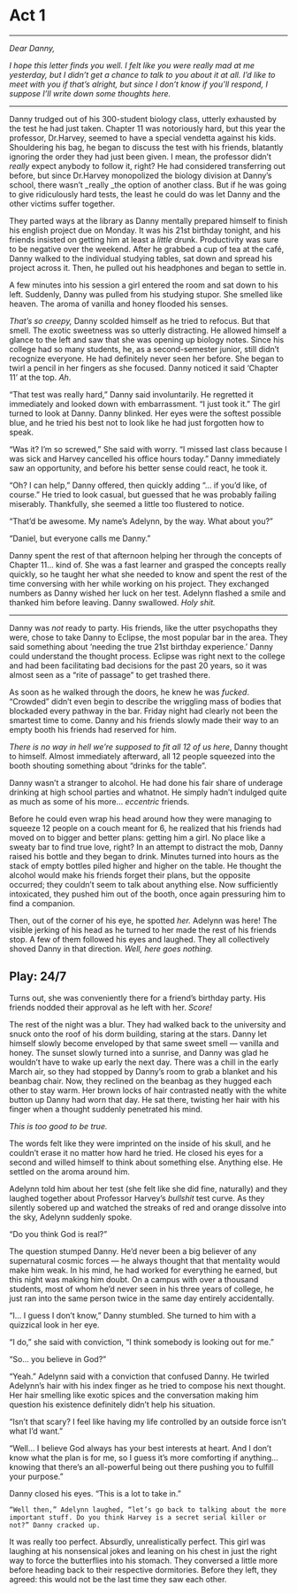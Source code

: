 # Act 1
----------------------------------------------------

_Dear Danny,_

_I hope this letter finds you well. I felt like you were really mad at me yesterday, but I didn’t get a chance to talk to you about it at all. I’d like to meet with you if that’s alright, but since I don’t know if you’ll respond, I suppose I’ll write down some thoughts here._

----------------------------------------------------

Danny trudged out of his 300-student biology class, utterly exhausted by the test he had just taken. Chapter 11 was notoriously hard, but this year the professor, Dr.Harvey, seemed to have a special vendetta against his kids. Shouldering his bag, he began to discuss the test with his friends, blatantly ignoring the order they had just been given. I mean, the professor didn’t _really_ expect anybody to follow it, right? He had considered transferring out before, but since Dr.Harvey monopolized the biology division at Danny’s school, there wasn’t _really _the option of another class. But if he was going to give ridiculously hard tests, the least he could do was let Danny and the other victims suffer together.

They parted ways at the library as Danny mentally prepared himself to finish his english project due on Monday. It was his 21st birthday tonight, and his friends insisted on getting him at least a _little_ drunk. Productivity was sure to be negative over the weekend. After he grabbed a cup of tea at the café, Danny walked to the individual studying tables, sat down and spread his project across it. Then, he pulled out his headphones and began to settle in.

A few minutes into his session a girl entered the room and sat down to his left. Suddenly, Danny was pulled from his studying stupor. She smelled like heaven. The aroma of vanilla and honey flooded his senses.  

_That’s so creepy,_ Danny scolded himself as he tried to refocus. But that smell. The exotic sweetness was so utterly distracting. He allowed himself a glance to the left and saw that she was opening up biology notes. Since his college had so many students, he, as a second-semester junior, still didn’t recognize everyone. He had definitely never seen her before. She began to twirl a pencil in her fingers as she focused. Danny noticed it said ‘Chapter 11’ at the top. _Ah_.

“That test was really hard,” Danny said involuntarily. He regretted it immediately and looked down with embarrassment. “I just took it.” The girl turned to look at Danny. Danny blinked. Her eyes were the softest possible blue, and he tried his best not to look like he had just forgotten how to speak.

“Was it? I’m so screwed,” She said with worry. “I missed last class because I was sick and Harvey cancelled his office hours today.” Danny immediately saw an opportunity, and before his better sense could react, he took it.

“Oh? I can help,” Danny offered, then quickly adding “... if you’d like, of course.” He tried to look casual, but guessed that he was probably failing miserably. Thankfully, she seemed a little too flustered to notice.

“That’d be awesome. My name’s Adelynn, by the way. What about you?”

“Daniel, but everyone calls me Danny.”



Danny spent the rest of that afternoon helping her through the concepts of Chapter 11... kind of. She was a fast learner and grasped the concepts really quickly, so he taught her what she needed to know and spent the rest of the time conversing with her while working on his project. They exchanged numbers as Danny wished her luck on her test. Adelynn flashed a smile and thanked him before leaving. Danny swallowed. _Holy shit._

----------------------------------------------------

Danny was _not_ ready to party. His friends, like the utter psychopaths they were, chose to take Danny to Eclipse, the most popular bar in the area. They said something about ‘needing the true 21st birthday experience.’ Danny could understand the thought process. Eclipse was right next to the college and had been facilitating bad decisions for the past 20 years, so it was almost seen as a “rite of passage” to get trashed there.

As soon as he walked through the doors, he knew he was _fucked_. “Crowded” didn’t even begin to describe the wriggling mass of bodies that blockaded every pathway in the bar. Friday night had clearly not been the smartest time to come. Danny and his friends slowly made their way to an empty booth his friends had reserved for him.

_There is no way in hell we’re supposed to fit all 12 of us here_, Danny thought to himself. Almost immediately afterward, all 12 people squeezed into the booth shouting something about “drinks for the table”.

Danny wasn’t a stranger to alcohol. He had done his fair share of underage drinking at high school parties and whatnot. He simply hadn’t indulged quite as much as some of his more… _eccentric_ friends.

Before he could even wrap his head around how they were managing to squeeze 12  people on a couch meant for 6, he realized that his friends had moved on to bigger and better plans: getting him a girl. No place like a sweaty bar to find true love, right? In an attempt to distract the mob, Danny raised his bottle and they began to drink. Minutes turned into hours as the stack of empty bottles piled higher and higher on the table. He thought the alcohol would make his friends forget their plans, but the opposite occurred; they couldn’t seem to talk about anything else. Now sufficiently intoxicated, they pushed him out of the booth, once again pressuring him to find a companion.

Then, out of the corner of his eye, he spotted _her._ Adelynn was here! The visible jerking of his head as he turned to her made the rest of his friends stop. A few of them followed his eyes and laughed. They all collectively shoved Danny in that direction. _Well, here goes nothing._


## Play: 24/7

Turns out, she was conveniently there for a friend’s birthday party. His friends nodded their approval as he left with her. _Score!_

The rest of the night was a blur. They had walked back to the university and snuck onto the roof of his dorm building, staring at the stars. Danny let himself slowly become enveloped by that same sweet smell — vanilla and honey. The sunset slowly turned into a sunrise, and Danny was glad he wouldn’t have to wake up early the next day. There was a chill in the early March air, so they had stopped by Danny’s room to grab a blanket and his beanbag chair. Now, they reclined on the beanbag as they hugged each other to stay warm. Her brown locks of hair contrasted neatly with the white button up Danny had worn that day. He sat there, twisting her hair with his finger when a thought suddenly penetrated his mind.

_This is too good to be true._

The words felt like they were imprinted on the inside of his skull, and he couldn’t erase it no matter how hard he tried. He closed his eyes for a second and willed himself to think about something else. Anything else. He settled on the aroma around him.

Adelynn told him about her test (she felt like she did fine, naturally) and they laughed together about Professor Harvey’s _bullshit_ test curve. As they silently sobered up and watched the streaks of red and orange dissolve into the sky, Adelynn suddenly spoke.

“Do you think God is real?”

The question stumped Danny. He’d never been a big believer of any supernatural cosmic forces — he always thought that that mentality would make him weak. In his mind, he had worked for everything he earned, but this night was making him doubt. On a campus with over a thousand students, most of whom he’d never seen in his three years of college, he just ran into the same person twice in the same day entirely accidentally.

“I… I guess I don’t know,” Danny stumbled. She turned to him with a quizzical look in her eye.

“I do,” she said with conviction, “I think somebody is looking out for me.”

“So... you believe in God?”

“Yeah.” Adelynn said with a conviction that confused Danny. He twirled Adelynn’s hair with his index finger as he tried to compose his next thought. Her hair smelling like exotic spices and the conversation making him question his existence definitely didn’t help his situation.

“Isn’t that scary? I feel like having my life controlled by an outside force isn’t what I’d want.”

“Well… I believe God always has your best interests at heart. And I don’t know what the plan is for me, so I guess it’s more comforting if anything… knowing that there’s an all-powerful being out there pushing you to fulfill your purpose.”

Danny closed his eyes. “This is a lot to take in.”

	“Well then,” Adelynn laughed, “let’s go back to talking about the more important stuff. Do you think Harvey is a secret serial killer or not?” Danny cracked up.

It was really too perfect. Absurdly, unrealistically perfect. This girl was laughing at his nonsensical jokes and leaning on his chest in just the right way to force the butterflies into his stomach.  They conversed a little more before heading back to their respective dormitories. Before they left, they agreed: this would not be the last time they saw each other.
